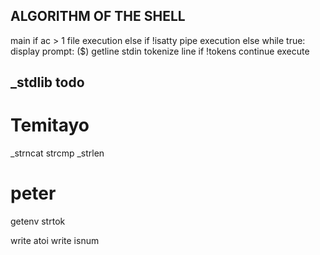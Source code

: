 ## ALGORITHM OF THE SHELL
main
    if ac > 1
        file execution
    else if !isatty
        pipe execution
    else
        while true:
            display prompt: ($)
            getline stdin
            tokenize line
            if !tokens
            continue
            execute

## _stdlib todo
# Temitayo
_strncat
strcmp
_strlen

# peter
getenv
strtok

write atoi
write isnum

